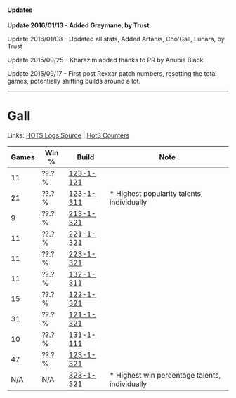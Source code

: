 #### Updates
**Update 2016/01/13 - Added Greymane, by Trust**

Update 2016/01/08 - Updated all stats, Added Artanis, Cho'Gall, Lunara, by Trust

Update 2015/09/25 - Kharazim added thanks to PR by Anubis Black

Update 2015/09/17 - First post Rexxar patch numbers, resetting the total games, potentially shifting builds around a lot.

***

# Gall

Links: [HOTS Logs Source](https://www.hotslogs.com/Sitewide/HeroDetails?Hero=Gall) | [HotS Counters](http://hotscounters.com/#/hero/Gall)

Games  | Win %  | Build     | Note
-----  | -----  | -----     | ----
11     | ??.? % | [123-1-121](http://www.heroesfire.com/hots/talent-calculator/gall#gr-H) | 
21     | ??.? % | [123-1-311](http://www.heroesfire.com/hots/talent-calculator/gall#gs1F) | * Highest popularity talents, individually
9      | ??.? % | [213-1-321](http://www.heroesfire.com/hots/talent-calculator/gall#kHlv) | 
11     | ??.? % | [221-1-321](http://www.heroesfire.com/hots/talent-calculator/gall#kbHv) | 
11     | ??.? % | [223-1-321](http://www.heroesfire.com/hots/talent-calculator/gall#kgAP) | 
11     | ??.? % | [132-1-311](http://www.heroesfire.com/hots/talent-calculator/gall#hB_V) | 
15     | ??.? % | [122-1-321](http://www.heroesfire.com/hots/talent-calculator/gall#gpb9) | 
31     | ??.? % | [121-1-321](http://www.heroesfire.com/hots/talent-calculator/gall#gn8v) | 
10     | ??.? % | [131-1-111](http://www.heroesfire.com/hots/talent-calculator/gall#h9W7) | 
47     | ??.? % | [123-1-321](http://www.heroesfire.com/hots/talent-calculator/gall#gs1P) | 
N/A    | N/A    | [323-1-321](http://www.heroesfire.com/hots/talent-calculator/gall#oUJP) | * Highest win percentage talents, individually
